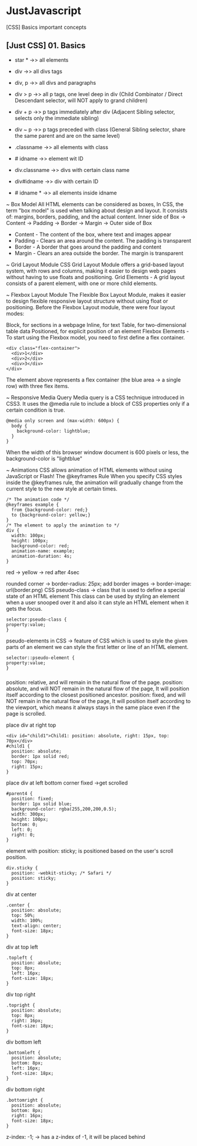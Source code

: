 # JustJavascript

[CSS] Basics important concepts

## [Just CSS] 01. Basics

- star \* ->> all elements

- div ->> all divs tags

- div, p ->> all divs and paragraphs

- div > p ->> all p tags, one level deep in div (Child Combinator / Direct Descendant selector, will NOT apply to grand children)

- div + p ->> p tags immediately after div (Adjacent Sibling selector, selects only the immediate sibling)

- div ~ p ->> p tags preceded with class (General Sibling selector, share the same parent and are on the same level)

- .classname ->> all elements with class

- \# idname ->> element wit ID

- div.classname ->> divs with certain class name

- div#idname ->> div with certain ID

- \# idname \* ->> all elements inside idname

~ Box Model
All HTML elements can be considered as boxes,
In CSS, the term "box model" is used when talking about design and layout. It consists of: margins, borders, padding, and the actual content.
Inner side of Box -> Content -> Padding -> Border -> Margin -> Outer side of Box

- Content - The content of the box, where text and images appear
- Padding - Clears an area around the content. The padding is transparent
- Border - A border that goes around the padding and content
- Margin - Clears an area outside the border. The margin is transparent

~ Grid Layout Module
CSS Grid Layout Module offers a grid-based layout system, with rows and columns, making it easier to design web pages without having to use floats and positioning.
Grid Elements - A grid layout consists of a parent element, with one or more child elements.

~ Flexbox Layout Module
The Flexible Box Layout Module, makes it easier to design flexible responsive layout structure without using float or positioning.
Before the Flexbox Layout module, there were four layout modes:

Block, for sections in a webpage
Inline, for text
Table, for two-dimensional table data
Positioned, for explicit position of an element
Flexbox Elements - To start using the Flexbox model, you need to first define a flex container.

```
<div class="flex-container">
  <div>1</div>
  <div>2</div>
  <div>3</div>
</div>
```

The element above represents a flex container (the blue area -> a single row) with three flex items.

~ Responsive Media Query
Media query is a CSS technique introduced in CSS3.
It uses the @media rule to include a block of CSS properties only if a certain condition is true.

```
@media only screen and (max-width: 600px) {
  body {
    background-color: lightblue;
  }
}
```

When the width of this browser window document is 600 pixels or less, the background-color is "lightblue"

~ Animations
CSS allows animation of HTML elements without using JavaScript or Flash!
The @keyframes Rule
When you specify CSS styles inside the @keyframes rule, the animation will gradually change from the current style to the new style at certain times.

```
/* The animation code */
@keyframes example {
  from {background-color: red;}
  to {background-color: yellow;}
}
/* The element to apply the animation to */
div {
  width: 100px;
  height: 100px;
  background-color: red;
  animation-name: example;
  animation-duration: 4s;
}
```

red -> yellow -> red after 4sec

rounded corner -> border-radius: 25px;
add border images -> border-image: url(border.png)
CSS pseudo-class -> class that is used to define a special state of an HTML element
This class can be used by styling an element when a user snooped over it and also it can style an HTML element when it gets the focus.

```
selector:pseudo-class {
property:value;
}
```

pseudo-elements in CSS -> feature of CSS which is used to style the given parts of an element
we can style the first letter or line of an HTML element.

```
selector::pseudo-element {
property:value;
}
```

###

position: relative, and will remain in the natural flow of the page.
position: absolute, and will NOT remain in the natural flow of the page, It will position itself according to the closest positioned ancestor.
position: fixed, and will NOT remain in the natural flow of the page, It will position itself according to the viewport, which means it always stays in the same place even if the page is scrolled.

place div at right top

```
<div id="child1">Child1: position: absolute, right: 15px, top: 70px</div>
#child1 {
  position: absolute;
  border: 1px solid red;
  top: 70px;
  right: 15px;
}
```

place div at left bottom corner fixed ->get scrolled

```
#parent4 {
  position: fixed;
  border: 1px solid blue;
  background-color: rgba(255,200,200,0.5);
  width: 300px;
  height: 100px;
  bottom: 0;
  left: 0;
  right: 0;
}
```

element with position: sticky; is positioned based on the user's scroll position.

```
div.sticky {
  position: -webkit-sticky; /* Safari */
  position: sticky;
}

```

div at center

```
.center {
  position: absolute;
  top: 50%;
  width: 100%;
  text-align: center;
  font-size: 18px;
}
```

div at top left

```
.topleft {
  position: absolute;
  top: 8px;
  left: 16px;
  font-size: 18px;
}
```

div top right

```
.topright {
  position: absolute;
  top: 8px;
  right: 16px;
  font-size: 18px;
}
```

div bottom left

```
.bottomleft {
  position: absolute;
  bottom: 8px;
  left: 16px;
  font-size: 18px;
}
```

div bottom right

```
.bottomright {
  position: absolute;
  bottom: 8px;
  right: 16px;
  font-size: 18px;
}
```

z-index: -1; -> has a z-index of -1, it will be placed behind
